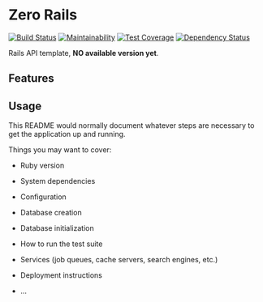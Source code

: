 # Zero Rails

[![Build Status](https://travis-ci.org/zhandao/zero-rails.svg?branch=master)](https://travis-ci.org/zhandao/zero-rails)
[![Maintainability](https://api.codeclimate.com/v1/badges/669751e0a8ae32269600/maintainability)](https://codeclimate.com/github/zhandao/zero-rails/maintainability)
[![Test Coverage](https://api.codeclimate.com/v1/badges/669751e0a8ae32269600/test_coverage)](https://codeclimate.com/github/zhandao/zero-rails/test_coverage)
[![Dependency Status](https://gemnasium.com/badges/github.com/zhandao/zero-rails.svg)](https://gemnasium.com/github.com/zhandao/zero-rails)

Rails API template, **NO available version yet**.

## Features

## Usage



This README would normally document whatever steps are necessary to get the
application up and running.

Things you may want to cover:

* Ruby version

* System dependencies

* Configuration

* Database creation

* Database initialization

* How to run the test suite

* Services (job queues, cache servers, search engines, etc.)

* Deployment instructions

* ...
